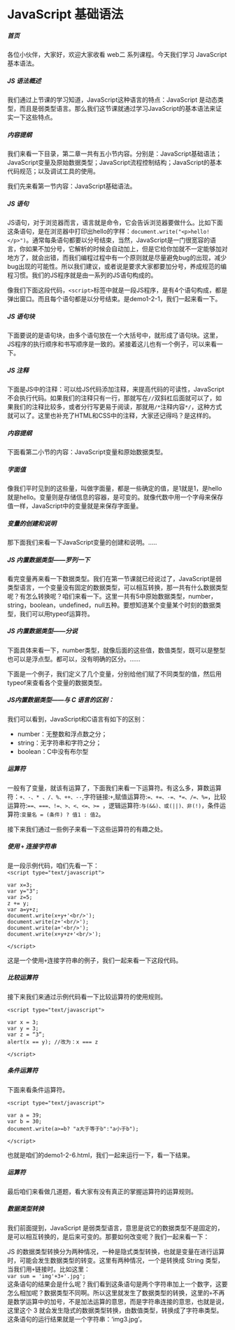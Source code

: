 # JavaScript 基础语法

##### 首页

各位小伙伴，大家好，欢迎大家收看 web二 系列课程。今天我们学习 JavaScript 基本语法。

##### JS 语法概述

我们通过上节课的学习知道，JavaScript这种语言的特点：JavaScript 是动态类型，而且是弱类型语言。那么我们这节课就通过学习JavaScript的基本语法来证实一下这些特点。

##### 内容提纲

我们来看一下目录，第二章一共有五小节内容。分别是：JavaScript基础语法；JavaScript变量及原始数据类型；JavaScript流程控制结构；JavaScript的基本代码规范；以及调试工具的使用。

我们先来看第一节内容：JavaScript基础语法。

##### JS 语句

JS语句，对于浏览器而言，语言就是命令，它会告诉浏览器要做什么。比如下面这条语句，是在浏览器中打印出hello的字样：`document.write("<p>hello!</p>")`。通常每条语句都要以分号结束，当然，JavaScript是一门很宽容的语言，你如果不加分号，它解析的时候会自动加上，但是它给你加就不一定能够加对地方了，就会出错，而我们编程过程中有一个原则就是尽量避免bug的出现，减少bug出现的可能性。所以我们建议，或者说是要求大家都要加分号，养成规范的编程习惯。我们的JS程序就是由一系列的JS语句构成的。

像我们下面这段代码，`<script>`标签中就是一段JS程序，是有4个语句构成，都是弹出窗口。而且每个语句都是以分号结束。是demo1-2-1，我们一起来看一下。

##### JS 语句块

下面要说的是语句块，由多个语句放在一个大括号中，就形成了语句块。这里，JS程序的执行顺序和书写顺序是一致的。紧接着这儿也有一个例子，可以来看一下。

##### JS 注释

下面是JS中的注释：可以给JS代码添加注释，来提高代码的可读性，JavaScript不会执行代码。如果我们的注释只有一行，那就写在`//`双斜杠后面就可以了，如果我们的注释比较多，或者分行写更易于阅读，那就用`/*`注释内容`*/`，这种方式就可以了。这里也补充了HTML和CSS中的注释，大家还记得吗？是这样的。

##### 内容提纲

下面看第二小节的内容：JavaScript变量和原始数据类型。

##### 字面值

像我们平时见到的这些量，叫做字面量，都是一些确定的值，是1就是1，是hello就是hello。变量则是存储信息的容器，是可变的。就像代数中用一个字母来保存值一样，JavaScript中的变量就是来保存字面量。

##### 变量的创建和说明

那下面我们来看一下JavaScript变量的创建和说明。.....

##### JS 内置数据类型——罗列一下

看完变量再来看一下数据类型。我们在第一节课就已经说过了，JavaScript是弱类型语言，一个变量没有固定的数据类型，可以相互转换，那一共有什么数据类型呢？有怎么转换呢？咱们来看一下。这里一共有5中原始数据类型，number，string，boolean，undefined，null五种。要想知道某个变量某个时刻的数据类型，我们可以用typeof运算符。

##### JS 内置数据类型——分说

下面具体来看一下，number类型，就像后面的这些值，数值类型，既可以是整型也可以是浮点型。都可以，没有明确的区分。......

下面是一个例子，我们定义了几个变量，分别给他们赋了不同类型的值，然后用typeof来查看各个变量的数据类型。

##### JS内置数据类型——与 C 语言的区别：

我们可以看到，JavaScript和C语言有如下的区别：
- number：无整数和浮点数之分；
- string：无字符串和字符之分；
- boolean：C中没有布尔型

##### 运算符

一般有了变量，就该有运算了，下面我们来看一下运算符。有这么多，算数运算符：`+、-、* 、/、%、++、--`,字符链接:`+`,赋值运算符:`=、+=、-=、*=、/=、%=`，比较运算符:`==、===、!=、>、<、<=、>= `，逻辑运算符:`与(&&)、或(||)、非(!)`，条件运算符:`变量名 = (条件) ? 值1 : 值2`。

接下来我们通过一些例子来看一下这些运算符的有趣之处。

##### 使用  `+` 连接字符串

是一段示例代码，咱们先看一下：  
`<script type="text/javascript">`

	var x=3;
	var y="3";
	var z=5;
	z += y;
	var a=y+z;
	document.write(x+y+'<br/>');
	document.write(z+'<br/>');
	document.write(a+'<br/>');
	document.write(x+y+z+'<br/>');	
`</script>`

这是一个使用`+`连接字符串的例子，我们一起来看一下这段代码。

##### 比较运算符

接下来我们来通过示例代码看一下比较运算符的使用规则。

`<script type="text/javascript">`

    var x = 3;
    var y = 3;
    var z = “3”;
    alert(x == y); //改为：x === z
`</script>`

##### 条件运算符

下面来看条件运算符。

`<script type="text/javascript">`

    var a = 39;
    var b = 30;
    document.write(a>=b? "a大于等于b":"a小于b");
`</script>`

也就是咱们的demo1-2-6.html，我们一起来运行一下，看一下结果。

##### 运算符

最后咱们来看做几道题，看大家有没有真正的掌握运算符的运算规则。

##### 数据类型转换

我们前面提到，JavaScript 是弱类型语言，意思是说它的数据类型不是固定的，是可以相互转换的，是后来可变的。那要如何改变呢？我们一起来看一下：

JS 的数据类型转换分为两种情况，一种是隐式类型转换，也就是变量在进行运算时，可能会发生数据类型的转变。这里有两种情况，一个是转换成 String 类型，当我们用`+`链接时。比如这里：  
`var sum = 'img'+3+'.jpg';`  
这条语句的结果会是什么呢？我们看到这条语句是两个字符串加上一个数字，这要怎么相加呢？数据类型不同啊。所以这里就发生了数据类型的转换，这里的`+`不再是数学运算中的加号，不是加法运算的意思，而是字符串连接的意思，也就是说，这里这个 3 就会发生隐式的数据类型转换，由数值类型，转换成了字符串类型。这条语句的运行结果就是一个字符串：‘img3.jpg’。























